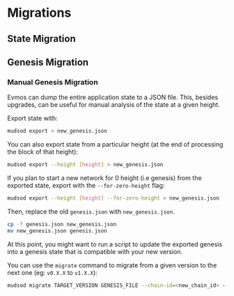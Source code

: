 
# Migrations

## State Migration

## Genesis Migration

### Manual Genesis Migration

Evmos can dump the entire application state to a JSON file. This, besides upgrades, can be
useful for manual analysis of the state at a given height.

Export state with:

```bash
mudsod export > new_genesis.json
```

You can also export state from a particular height (at the end of processing the block of that height):

```bash
mudsod export --height [height] > new_genesis.json
```

If you plan to start a new network for 0 height (i.e genesis) from the exported state, export with the `--for-zero-height` flag:

```bash
mudsod export --height [height] --for-zero-height > new_genesis.json
```

Then, replace the old `genesis.json` with `new_genesis.json`.

```bash
cp -f genesis.json new_genesis.json
mv new_genesis.json genesis.json
```

At this point, you might want to run a script to update the exported genesis into a genesis state that is compatible with your new version.

You can use the `migrate` command to migrate from a given version to the next one (eg: `v0.X.X` to `v1.X.X`):

```bash
mudsod migrate TARGET_VERSION GENESIS_FILE --chain-id=<new_chain_id> --genesis-time=<yyyy-mm-ddThh:mm:ssZ>
```
